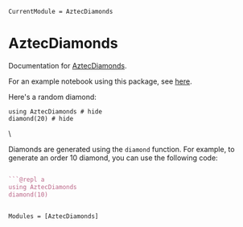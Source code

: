 ```@meta
CurrentModule = AztecDiamonds
```

# AztecDiamonds

Documentation for [AztecDiamonds](https://github.com/JuliaLabs/AztecDiamonds.jl).

For an example notebook using this package, see [here](https://julia.mit.edu/AztecDiamonds.jl/examples/stable/notebook.html).

Here's a random diamond:

```@example
using AztecDiamonds # hide
diamond(20) # hide
```

\

Diamonds are generated using the `diamond` function. For example, to generate an order 10 diamond, you can use the following code:

```julia

```@repl a
using AztecDiamonds
diamond(10)
```

```@index
```

```@autodocs
Modules = [AztecDiamonds]
```
